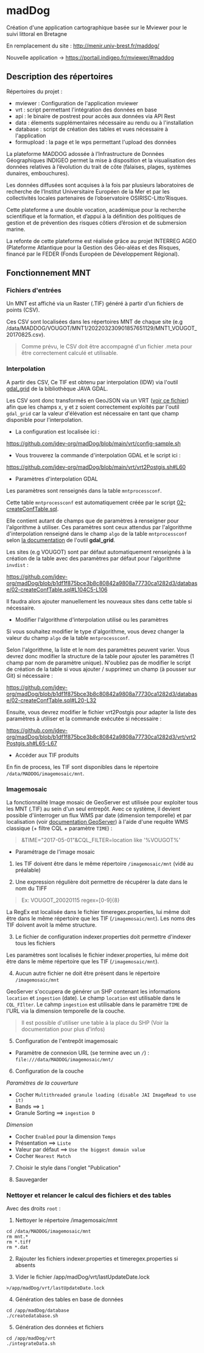 # madDog

Création d'une application cartographique basée sur le Mviewer pour le suivi littoral en Bretagne

En remplacement du site : http://menir.univ-brest.fr/maddog/  

Nouvelle application -> https://portail.indigeo.fr/mviewer/#maddog


## Description des répertoires

Répertoires du projet :

- mviewer : Configuration de l'application mviewer
- vrt : script permettant l'intégration des données en base
- api : le binaire de postrest pour accès aux données via API Rest
- data : élements supplémentaires nécessaire au rendu ou à l'installation
- database : script de création des tables et vues nécessaire à l'application
- formupload : la page et le wps permettant l'upload des données
 
La plateforme MADDOG adossée à l’Infrastructure de Données Géographiques INDIGEO permet la mise à disposition et la visualisation des données relatives à l’évolution du trait de côte (falaises, plages, systèmes dunaires, embouchures). 

Les données diffusées sont acquises à la fois par plusieurs laboratoires de recherche de l’Institut Universitaire Européen de la Mer et par les collectivités locales partenaires de l’observatoire OSIRISC-Litto’Risques. 

Cette plateforme a une double vocation, académique pour la recherche scientifique et la formation, et d’appui à la définition des politiques de gestion et de prévention des risques côtiers d’érosion et de submersion marine.

La refonte de cette plateforme est réalisée grâce au projet INTERREG AGEO (Plateforme Atlantique pour la Gestion des Géo-aléas et des Risques, financé par le FEDER (Fonds Européen de Développement Régional). 

## Fonctionnement MNT

### Fichiers d'entrées

Un MNT est affiché via un Raster (.TIF) généré à partir d'un fichiers de points (CSV). 

Ces CSV sont localisées dans les répertoires MNT de chaque site (e.g /data/MADDOG/VOUGOT/MNT1/202203230901857651129/MNT1_VOUGOT_20170825.csv).

> Comme prévu, le CSV doit être accompagné d'un fichier .meta pour être correctement calculé et utilisable.

### Interpolation

A partir des CSV, Ce TIF est obtenu par interpolation (IDW) via l'outil [gdal_grid](https://gdal.org/programs/gdal_grid.html) de la bibliothèque JAVA GDAL.

Les CSV sont donc transformés en GeoJSON via un VRT ([voir ce fichier](https://github.com/jdev-org/madDog/tree/main/vrt/MNT)) afin que les champs x, y et z soient correctement exploités par l'outil `gdal_grid` car la valeur d'élévation est nécessaire en tant que champ disponible pour l'interpolation.

- La configuration est localisée ici : 

https://github.com/jdev-org/madDog/blob/main/vrt/config-sample.sh

- Vous trouverez la commande d'interpolation GDAL et le script ici : 

https://github.com/jdev-org/madDog/blob/main/vrt/vrt2Postgis.sh#L60

- Paramètres d'interpolation GDAL

Les paramètres sont renseignés dans la table `mntprocessconf`. 

Cette table `mntprocessconf` est automatiquement créée par le script [02-createConfTable.sql](https://github.com/jdev-org/madDog/blob/issue-98/database/02-createConfTable.sql#L20-L32).

Elle contient autant de champs que de paramètres à renseigner pour l'algorithme à utiliser. Ces paramètres sont ceux attendus par l'algorithme d'interpolation renseigné dans le champ `algo` de la table `mntprocessconf` selon [la documentation](https://gdal.org/programs/gdal_grid.html#invdist) de l'outil **gdal_grid**.

Les sites (e.g VOUGOT) sont par défaut automatiquement renseignés à la création de la table avec des paramètres par défaut pour l'algorithme `invdist` :

https://github.com/jdev-org/madDog/blob/b1df1f875bce3b8c80842a9808a77730ca1282d3/database/02-createConfTable.sql#L104C5-L106

Il faudra alors ajouter manuellement les nouveaux sites dans cette table si nécessaire.

- Modifier l'algorithme d'interpolation utilisé ou les paramètres

Si vous souhaitez modifier le type d'algorithme, vous devez changer la valeur du champ `algo` de la table `mntprocessconf`.

Selon l'algorithme, la liste et le nom des paramètres peuvent varier. Vous devrez donc modifier la structure de la table pour ajouter les paramètres (1 champ par nom de paramètre unique). N'oubliez pas de modifier le script de création de la table si vous ajouter / supprimez un champ (à pousser sur Git) si nécessaire :

https://github.com/jdev-org/madDog/blob/b1df1f875bce3b8c80842a9808a77730ca1282d3/database/02-createConfTable.sql#L20-L32

Ensuite, vous devrez modifier le fichier vrt2Postgis pour adapter la liste des paramètres à utiliser et la commande exécutée si nécessaire :

https://github.com/jdev-org/madDog/blob/b1df1f875bce3b8c80842a9808a77730ca1282d3/vrt/vrt2Postgis.sh#L65-L67


- Accéder aux TIF produits

En fin de process, les TIF sont disponibles dans le répertoire `/data/MADDOG/imagemosaic/mnt`.

### Imagemosaic

La fonctionnalité Image mosaic de GeoServer est utilisée pour exploiter tous les MNT (.TIF) au sein d'un seul entrepôt. 
Avec ce système, il devient possible d'iinterroger un flux WMS par date (dimension temporelle) et par localisation (voir [documentation GeoServer](https://docs.geoserver.org/stable/en/user/data/raster/imagemosaic/)) à l'aide d'une requête WMS classique (+ filtre CQL + paramètre `TIME`) : 

> &TIME="2017-05-01"&CQL_FILTER=location like '%VOUGOT%'

* Paramétrage de l'image mosaic

1. les TIF doivent être dans le même répertoire `/imagemosaic/mnt` (vidé au préalable)

2. Une expression régulière doit permettre de récupérer la date dans le nom du TIFF 

> Ex: VOUGOT_20020115
> regex=[0-9]{8}

La RegEx est localisée dans le fichier timeregex.properties, lui même doit être dans le même répertoire que les TIF (`/imagemosaic/mnt`).
Les noms des TIF doivent avoit la même structure.

3. Le fichier de configuration indexer.properties doit permettre d'indexer tous les fichiers

Les paramètres sont localisés le fichier indexer.properties, lui même doit être dans le même répertoire que les TIF (`/imagemosaic/mnt`).

4. Aucun autre fichier ne doit être présent dans le répertoire `/imagemosaic/mnt`

GeoServer s'occupera de générer un SHP contenant les informations `location` et `ingestion` (date).
Le champ `location` est utilisable dans le `CQL_FIlter`.
Le cahmp `ingestion` est utilisable dans le paramètre `TIME` de l'URL via la dimension temporelle de la couche.

> Il est possible d'utiliser une table à la place du SHP (Voir la documentation pour plus d'infos)

5. Configuration de l'entrepôt imagemosaic

- Paramètre de connexion URL (se termine avec un `/`) :
`file:///data/MADDOG/imagemosaic/mnt/`

6. Configuration de la couche 

*Paramètres de la couverture*

- Cocher `Multithreaded granule loading (disable JAI ImageRead to use it)`
- Bands ==> `1`
- Granule Sorting ==> `ingestion D`

*Dimension*

- Cocher `Enabled` pour la dimension `Temps`
- Présentation ==> `Liste`
- Valeur par défaut ==>  `Use the biggest domain value`
- Cocher `Nearest Match`


7. Choisir le style dans l'onglet "Publication"

8. Sauvegarder

### Nettoyer et relancer le calcul des fichiers et des tables

Avec des droits `root` :

1. Nettoyer le répertoire /imagemosaic/mnt

```
cd /data/MADDOG/imagemosaic/mnt
rm mnt.*
rm *.tiff
rm *.dat
```

2. Rajouter les fichiers indexer.properties et timeregex.properties si absents

3. Vider le fichier /app/madDog/vrt/lastUpdateDate.lock

```
>/app/madDog/vrt/lastUpdateDate.lock
```

4. Génération des tables en base de données

```
cd /app/madDog/database
./createdatabase.sh
```

5. Génération des données et fichiers

```
cd /app/madDog/vrt
./integrateData.sh
```